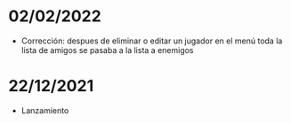 # 02/02/2022
* Corrección: despues de eliminar o editar un jugador en el menú toda la lista de amigos se pasaba a la lista a enemigos
# 22/12/2021
* Lanzamiento
